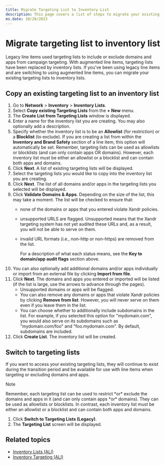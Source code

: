 ```yaml
---
title: Migrate Targeting List to Inventory List
description: This page covers a list of steps to migrate your existing targeting lists to an inventory lists. 
ms.date: 10/28/2023
---
```



# Migrate targeting list to inventory list

Legacy line items used targeting lists to include or exclude domains and
apps from campaign targeting. With augmented line items, targeting lists
have been replaced by inventory lists. If you've been using legacy line
items and are switching to using augmented line items, you can migrate
your existing targeting lists to inventory lists.

## Copy an existing targeting list to an inventory list

1. Go to **Network** \> **Inventory** \> **Inventory Lists**.
1. Select **Copy existing Targeting
    Lists** from the **+
    New** menu.
1. The **Create List from Targeting Lists** window is displayed.
1. Enter a name for the inventory list you are creating. You may also
    optionally add a description.
1. Specify whether the inventory list is to be an **Allowlist** (for
    restriction) or a **Blocklist** (to exclude). If you are creating a
    list from within the **Inventory and Brand
    Safety** section of a line item, this option will automatically
    be set. Remember, targeting lists can be used as allowlists or
    blocklists (and can only contain apps OR domains). However, each
    inventory list must be either an allowlist or a blocklist and can
    contain both apps and domains.
1. Click **Next**. A list of existing
    targeting lists will be displayed.
1. Select the targeting lists you would like to copy into the inventory
    list you are creating.
1. Click **Next**. The list of all
    domains and/or apps in the targeting lists you selected will be
    displayed.
1. Click **Validate Domains & Apps**.
    Depending on the size of the list, this may take a moment. The list
    will be checked to ensure that:
    - none of the domains or apps that you entered violate
      Xandr policies.

    - unsupported URLS are flagged. Unsupported means that the
      Xandr targeting system has not yet audited
      these URLs and, as a result, you will not be able to serve on
      them.

    - invalid URL formats (i.e., non-http or non-https) are removed from
      the list.

      For a description of what each status means, see the
      **Key to domain/app audit flags**
      section above.
1. You can also optionally add additional domains and/or apps
    individually or import from an external file by clicking
    **Import from file**.
1. Click **Next**. The domains and apps
    you entered or imported will be listed (if the list is large, use
    the arrows to advance through the pages).
    - Unsupported domains or apps will be flagged.
    - You can also remove any domains or apps that violate
      Xandr policies by clicking
      **Remove from list**. However, you
      will never serve on them even if you leave them in the list.
    - You can choose whether to additionally include subdomains in the
      list. For example, if you selected this option for "mydomain.com",
      you would also serve on its subdomains such as "mydomain.com/foo"
      and "foo.mydomain.com". By default, subdomains are included.
1. Click **Create List**. The inventory
    list will be created.

## Switch to targeting lists

If you want to access your existing targeting lists, they will continue
to exist during the transition period and be available for use with line
items when targeting or excluding domains and apps.

> [!NOTE]
> Remember, each targeting list can be used to restrict \*or\* exclude the domains and apps in it (and can only contain apps \*or\* domains). They can be used as allowlists or blocklists. In contrast, each inventory list must be either an allowlist or a blocklist and can contain both apps and domains.
> 1. Click **Switch to Targeting Lists (Legacy)**.
> 1. The **Targeting List** screen will be displayed.

## Related topics

- [Inventory Lists (ALI)](inventory-lists-ali-only.md)
- [Inventory Targeting (ALI)](inventory-targeting-ali.md)